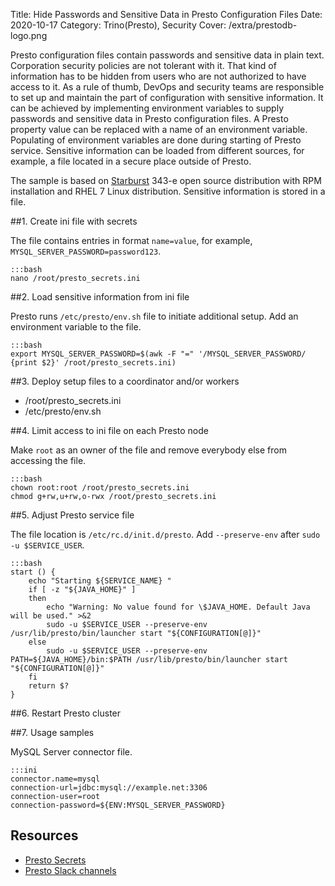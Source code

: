 Title: Hide Passwords and Sensitive Data in Presto Configuration Files
Date: 2020-10-17
Category: Trino(Presto), Security
Cover: /extra/prestodb-logo.png

Presto configuration files contain passwords and sensitive data in plain text. Corporation security policies are not tolerant with it. That kind of information has to be hidden from users who are not authorized to have access to it. As a rule of thumb, DevOps and security teams are responsible to set up and maintain the part of configuration with sensitive information. It can be achieved by implementing environment variables to supply passwords and sensitive data in Presto configuration files. A Presto property value can be replaced with a name of an environment variable. Populating of environment variables are done during starting of Presto service. Sensitive information can be loaded from different sources, for example, a file located in a secure place outside of Presto.

The sample is based on [Starburst](https://www.starburstdata.com/) 343-e open source distribution with RPM installation and RHEL 7 Linux distribution. Sensitive information is stored in a file.

##1. Create ini file with secrets

The file contains entries in format `name=value`, for example, `MYSQL_SERVER_PASSWORD=password123`.

    :::bash
    nano /root/presto_secrets.ini

##2. Load sensitive information from ini file

Presto runs `/etc/presto/env.sh` file to initiate additional setup. Add an environment variable to the file.

    :::bash
    export MYSQL_SERVER_PASSWORD=$(awk -F "=" '/MYSQL_SERVER_PASSWORD/ {print $2}' /root/presto_secrets.ini)

##3. Deploy setup files to a coordinator and/or workers 

* /root/presto_secrets.ini
* /etc/presto/env.sh

##4. Limit access to ini file on each Presto node

Make `root` as an owner of the file and remove everybody else from accessing the file.

    :::bash
    chown root:root /root/presto_secrets.ini
    chmod g+rw,u+rw,o-rwx /root/presto_secrets.ini

##5. Adjust Presto service file

The file location is `/etc/rc.d/init.d/presto`. Add `--preserve-env` after `sudo -u $SERVICE_USER`.

    :::bash
    start () {
        echo "Starting ${SERVICE_NAME} "
        if [ -z "${JAVA_HOME}" ]
        then
            echo "Warning: No value found for \$JAVA_HOME. Default Java will be used." >&2
            sudo -u $SERVICE_USER --preserve-env /usr/lib/presto/bin/launcher start "${CONFIGURATION[@]}"
        else
            sudo -u $SERVICE_USER --preserve-env PATH=${JAVA_HOME}/bin:$PATH /usr/lib/presto/bin/launcher start "${CONFIGURATION[@]}"
        fi
        return $?
    }

##6. Restart Presto cluster

##7. Usage samples

MySQL Server connector file.

    :::ini
    connector.name=mysql
    connection-url=jdbc:mysql://example.net:3306
    connection-user=root
    connection-password=${ENV:MYSQL_SERVER_PASSWORD}

## Resources

* [Presto Secrets](https://prestosql.io/docs/current/security/secrets.html)
* [Presto Slack channels](https://prestosql.slack.com)
